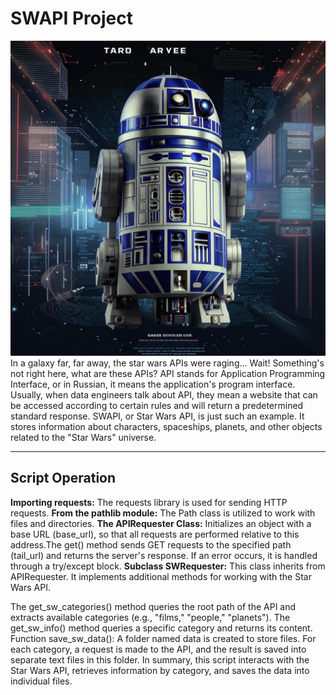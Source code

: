 # SWAPI Project
![SWAPI](png/Image.jpg)
In a galaxy far, far away, the star wars APIs were raging... Wait! Something's not right here, what are these APIs? API stands for Application Programming Interface, or in Russian, it means the application's program interface. Usually, when data engineers talk about API, they mean a website that can be accessed according to certain rules and will return a predetermined standard response. SWAPI, or Star Wars API, is just such an example. It stores information about characters, spaceships, planets, and other objects related to the "Star Wars" universe.

---
Script Operation
--
**Importing requests:** The requests library is used for sending HTTP requests.
**From the pathlib module:** The Path class is utilized to work with files and directories.
**The APIRequester Class:** Initializes an object with a base URL (base_url), so that all requests are performed relative to this address.The get() method sends GET requests to the specified path (tail_url) and returns the server's response. If an error occurs, it is handled through a try/except block.
**Subclass SWRequester:** This class inherits from APIRequester. It implements additional methods for working with the Star Wars API.

The get_sw_categories() method queries the root path of the API and extracts available categories (e.g., "films," "people," "planets").
The get_sw_info() method queries a specific category and returns its content.
Function save_sw_data():
A folder named data is created to store files.
For each category, a request is made to the API, and the result is saved into separate text files in this folder.
In summary, this script interacts with the Star Wars API, retrieves information by category, and saves the data into individual files.
